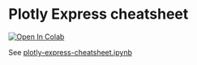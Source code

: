# Plotly Express cheatsheet

[![Open In Colab](https://colab.research.google.com/assets/colab-badge.svg)](https://colab.research.google.com/github/FranzDiebold/plotly-express-cheatsheet/blob/main/plotly-express-cheatsheet.ipynb)

See [plotly-express-cheatsheet.ipynb](plotly-express-cheatsheet.ipynb)
